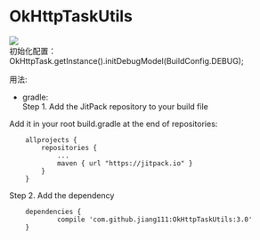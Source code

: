 # OkHttpTaskUtils
[![](https://jitpack.io/v/jiang111/OkHttpTaskUtils.svg)](https://jitpack.io/#jiang111/OkHttpTaskUtils)
 <br />
初始化配置：<br />
 OkHttpTask.getInstance().initDebugModel(BuildConfig.DEBUG);


用法: <br />
* gradle: <br />
Step 1. Add the JitPack repository to your build file

Add it in your root build.gradle at the end of repositories:
```
	allprojects {
		repositories {
			...
			maven { url "https://jitpack.io" }
		}
	}
```
Step 2. Add the dependency

```
	dependencies {
	        compile 'com.github.jiang111:OkHttpTaskUtils:3.0'
	}
```
